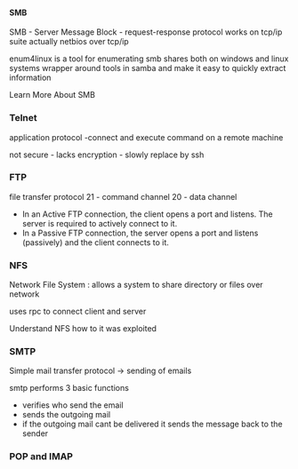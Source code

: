 

#### SMB
SMB - Server Message Block - request-response protocol 
works on tcp/ip suite actually netbios over tcp/ip

enum4linux is a tool for enumerating smb shares both on windows and linux systems
wrapper around tools in samba and make it easy to quickly extract information 


Learn More About SMB


### Telnet 
application protocol  -connect and execute command on a remote machine

not secure - lacks encryption - slowly replace by ssh


### FTP 
file transfer protocol 
21 - command channel
20 - data channel 


- In an Active FTP connection, the client opens a port and listens. The server is required to actively connect to it. 
- In a Passive FTP connection, the server opens a port and listens (passively) and the client connects to it.



### NFS

Network File System : allows a system to share directory or files over network 

uses rpc to connect client and server

Understand NFS how to it was exploited


### SMTP

Simple mail transfer protocol -> sending of emails 

smtp performs 3 basic functions
- verifies who send the email
- sends the outgoing mail
- if the outgoing mail cant be delivered it sends the message back to the sender

### POP and IMAP